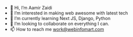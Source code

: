 - 👋 Hi, I’m Aamir Zaidi
- 👀 I’m interested in making web awesome with latest tech
- 🌱 I’m currently learning Next JS, Django, Python
- 💞️ I’m looking to collaborate on everything I can.
- 📫 How to reach me work@webinfomart.com

<!---
Aamir-MCSAM/Aamir-MCSAM is a ✨ special ✨ repository because its `README.md` (this file) appears on your GitHub profile.
You can click the Preview link to take a look at your changes.
--->
